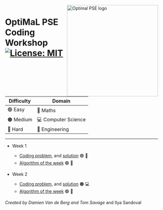 <a href="https://www.imperial.ac.uk/optimisation-and-machine-learning-for-process-engineering/about-us/">
<img src="https://avatars.githubusercontent.com/u/81195336?s=200&v=4" alt="Optimal PSE logo" title="OptimalPSE" align="right" height="300" />
</a>


# OptiMaL PSE Coding Workshop [![License: MIT](https://img.shields.io/badge/License-MIT-yellow.svg)](https://opensource.org/licenses/MIT) 

 
| Difficulty | Domain |
|---|---|
| 🟢 Easy | 🧮 Maths |
| 🟠 Medium  | 💻 Computer Science |
| 🔴 Hard  | 🔬 Engineering |

---

 - Week 1 
 	- [Coding problem](problems/problem_1/description.md), and [solution](problems/problem_1/solution.md) 🟢 🧮
	- [Algorithm of the week](algorithms/algorithm_1/description.md) 🟢 🔬

 - Week 2 
 	- [Coding problem](problems/problem_2/description.md), and [solution](problems/problem_2/solution.md) 🟠 💻
	- [Algorithm of the week](algorithms/algorithm_2/description.md) 🟢 🧮


_Created by Damien Van de Berg and Tom Savage_ and Ilya Sandoval
